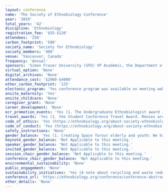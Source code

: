 ```yaml
---
layout: conference 
name: 'The Society of Ethnobiology Conference'
year: '2019'
total_years: '42'
discipline: 'Ethnobiology'
registration_fee: '$55-$120'
attendees: '250'
carbon_footprint: '500'
society_name: 'Society for Ethnobiology'
society_members: '400'
venue: 'Vancouver, Canada'
frequency: 'Annual'
sponsors: 'Simon Fraser University (SFU) VP Academic, the Department of History at SFU, the Department of Archaeology at SFU, the Department of Anthropology at UBC, and the Faculty of Environment at SFU'
virtual_option: 'None'
digital_archives: 'None'
attendance_cost: '$2000-$4000'
other_carbon_footprint: '125'
electonic_program: 'Yes conference program was available on meeting website as a .pdf file.'
onsite_maternity: 'Yes'
onsite_childcare: 'None'
caregiver_grant: 'None'
career_development: 'None'
ecr_promotion_events: 'Yes (1. The Undergraduate Ethnobiologist award is given to a keen undergraduate ethnobiologist who will sit on our Board as an appointed "Student Advisor." The student should come with ideas and energy to increase undergraduate student involvement in our Society.  2. Ecological Knowledge Research Graduate Fellowship  3. Urban Ethnobiology Graduate Fellowship)'
travel_awards: 'Yes (1. the Student Conference Travel Award. Monies are to support travel for a presentation at the annual Society of Ethnobiology’s conference by an enrolled student (and must be enrolled at time of conference), graduate or undergraduate. This is a $450 grant. Award also includes a registration waiver and a year of online membership (to begin after award has been granted). Applicants cannot have received another SoE award within the past three years.  2. the Majority World Conference Travel Award. Monies are to support travel for a presentation at the annual Society of Ethnobiology’s conference by a new or existing member travelling from outside Canada and the United States. Preference will be given to presenters travelling from countries in South America, South and Southeast Asia, and Africa. This is a $1600 grant. Award also includes a registration waiver and a year of online membership (to begin after award has been granted). Applicants cannot have received another SoE award within the past three years.  3. the Indigenous People’s Conference Travel Award. Monies are to support travel for any Indigenous individual who wishes to participate and contribute to the annual Society of Ethnobiology’s conference. Conference contributions can include a table display, a workshop, sharing a story,  giving a presentation, or a number of other options. This is a $1000 grant. Award also includes a registration waiver and a year of online membership (to begin after award has been granted). Applicants cannot have received another SoE award within the past three years.  4. The Society of Ethnobiology is offering a limited number of waivers for people presenting papers or posters at the 2019 conference. This waiver covers the cost of registration and allows submission of an abstract without becoming a Society member. We encourage applications for waivers from indigenous scholars and people of diverse backgrounds that are in financial need. Applicants who have received a waiver from the Society within the past three years are not eligible.  5. Graduate Student Conference travel award  6. Best student poster award)'
code_of_ethics: 'Yes (https://ethnobiology.org/about-society-ethnobiology/ethics)'
code_of_conduct: 'Yes (https://ethnobiology.org/about-society-ethnobiology/ethics/code-conduct)'
safety_instructions: 'None'
gender_balance: 'Yes (1. Creating Space forour elderly and youth: We have set aside spaces for our Elders and youth in the First Nations House of Learning.  Please ask at the registration desk where they are located.    2. Statement on Inclusivity and Diversity: We strove to create ways to encourage a range of respectful voices at our conference. One way we did this was by dramatically increasing our waivers and scholarships, especially to encourage local, Indigenous participation.  Another way wasto createaconference space that is welcoming to diverse communities anddoesnot allow discrimination.To this end, we require all conference presentersto abide by the code of ethics adopted by our organization (https://ethnobiology.org/about-society-ethnobiology/ethics).Please also note:•There are gender-inclusive (single-stall) bathrooms in the conference venue.•The conference venues are wheelchair accessible.•There is a special, quietspace for Indigenous Eldersand others who need safe space.•There isa cozy space where children and their caregiverscan congregate.•There are non-traditional sessions for knowledge sharing (story-telling).•We encourage attendance by caregivers; no registration fee is required.)'
keynote_gender_balance: 'Not Applicable to this meeting.'
speaker_gender_balance: 'Not Applicable to this meeting.'
invited_gender_balance: 'Not Applicable to this meeting.'
session_chair_gender_balance: 'Not Applicable to this meeting.'
conference_chair_gender_balance: 'Not Applicable to this meeting.'
environmental_sustainability: 'None'
public_engagement: 'None'
sustainability_initiatives: 'Yes (A note about recycling and waste reduction: We recognize that the very gathering of people from distant places is counter to reducing our carbon footprint; we struggle with balancing this fact against the huge value of meeting with our community face-to-face.  We also understand the value of small actions, even if they just empower us as individuals to take bigger and bolder actions.  We have tried in this conference to reduce excess by doing things like reducing packaging, sourcing localand/or organicfoods, using non-disposable or responsibly disposable cutlery and plates and cups, using previously used name tag holders, and video-recording sometalks for people to remotely access them.   We encourage all participants to pay careful attention to our recycling stations.  We welcome suggestions on how our Society’s conferences, and indeed our Society more generally, can be better global stewards.)'
conference_url: 'https://ethnobiology.org/conference/conference-abstracts'
other_details: 'None'
---
```

